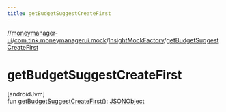 ```yaml
---
title: getBudgetSuggestCreateFirst
---
```

//[moneymanager-ui](../../../index.html)/[com.tink.moneymanagerui.mock](../index.html)/[InsightMockFactory](index.html)/[getBudgetSuggestCreateFirst](get-budget-suggest-create-first.html)



# getBudgetSuggestCreateFirst



[androidJvm]\
fun [getBudgetSuggestCreateFirst](get-budget-suggest-create-first.html)(): [JSONObject](https://developer.android.com/reference/kotlin/org/json/JSONObject.html)




